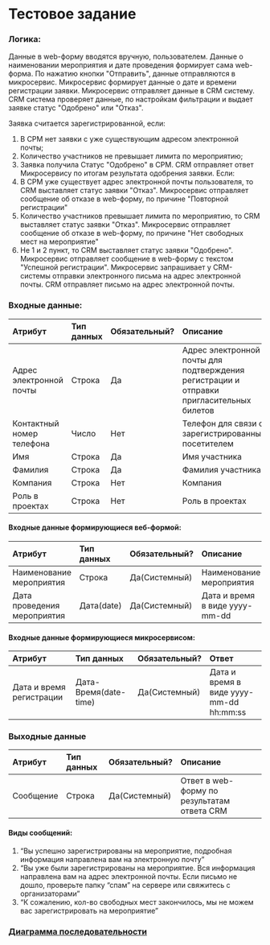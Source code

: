 # Тестовое задание
### Логика:
Данные в web-форму вводятся вручную, пользователем. Данные о наименовании мероприятия и дате проведения формирует сама web-форма. По нажатию кнопки "Отправить", данные отправляются в микросервис. Микросервис формирует данные о дате и времени регистрации заявки. Микросервис отправляет данные в CRM систему. CRM система проверяет данные, по настройкам фильтрации и выдает заявке статус "Одобрено" или "Отказ".

Заявка считается зарегистрированной, если:
1. В СРМ нет заявки с уже существующим адресом электронной почты;
2. Количество участников не превышает лимита по мероприятию;
3. Заявка получила Статус "Одобрено" в СРМ.
CRM отправляет ответ Микросервису по итогам результата одобрения заявки.
Если:
1. В СРМ уже существует адрес электронной почты пользователя, то CRM выставляет статус заявки "Отказ". Микросервис отправляет сообщение об отказе в web-форму, по причине "Повторной регистрации"
2. Количество участников превышает лимита по мероприятию, то CRM выставляет статус заявки "Отказ". Микросервис отправляет сообщение об отказе в web-форму, по причине "Нет свободных мест на мероприятие"
3. Не 1 и 2 пункт, то CRM выставляет статус заявки "Одобрено". Микросервис отправляет сообщение в web-форму с текстом "Успешной регистрации". Микросервис запрашивает у CRM-системы отправки электронного письма на адрес электронной почты. CRM отправляет письмо на адрес электронной почты.

### Входные данные:

| Атрибут                   | Тип данных | Обязательный? | Описание                                                                                 |
| :------------------------ |:---------- | :------------ |:---------------------------------------------------------------------------------------- |
| Адрес электронной почты   | Строка     | Да            | Адрес электронной почты для подтверждения регистрации и отправки пригласительных билетов |
| Контактный номер телефона | Число      | Нет           | Телефон для связи с зарегистрированным посетителем                                       |
| Имя                       | Строка     | Да            | Имя участника                                                                            |
| Фамилия                   | Строка     | Да            | Фамилия участника                                                                        |
| Компания                  | Строка     | Нет           | Компания                                                                                 |
| Роль в проектах           | Строка     | Нет           | Роль в проектах                                                                          |

#### Входные данные формирующиеся веб-формой:
| Атрибут                     | Тип данных | Обязательный? | Описание                       |
| :-------------------------- |:---------- | :------------ |:------------------------------ |
| Наименование мероприятия    | Строка     | Да(Системный) | Наименование мероприятия       |
| Дата проведения мероприятия | Дата(date) | Да(Системный) | Дата и время в виде yyyy-mm-dd |

#### Входные данные формирующиеся микросервисом:
| Атрибут                     | Тип данных            | Обязательный? | Ответ                                   |
| :-------------------------- |:--------------------- | :------------ |:--------------------------------------- |
| Дата и время регистрации    | Дата-Время(date-time) | Да(Системный) | Дата и время в виде yyyy-mm-dd hh:mm:ss |

### Выходные данные

| Атрибут   | Тип данных | Обязательный? | Описание                                    |
| :-------- |:---------- | :------------ |:------------------------------------------- |
| Сообщение | Строка     | Да(Системный) | Ответ в web-форму по результатам ответа CRM |

#### Виды сообщений:
1. “Вы успешно зарегистрированы на мероприятие, подробная информация направлена вам на электронную почту”
2. “Вы уже были зарегистрированы на мероприятие. Вся информация направлена вам на адрес электронной почты. Если письмо не дошло, проверьте папку “спам” на сервере или свяжитесь с организаторами”
3. “К сожалению, кол-во свободных мест закончилось, мы не можем вас зарегистрировать на мероприятие”

### [Диаграмма последовательности](https://ibb.co/RvZHvgf)






